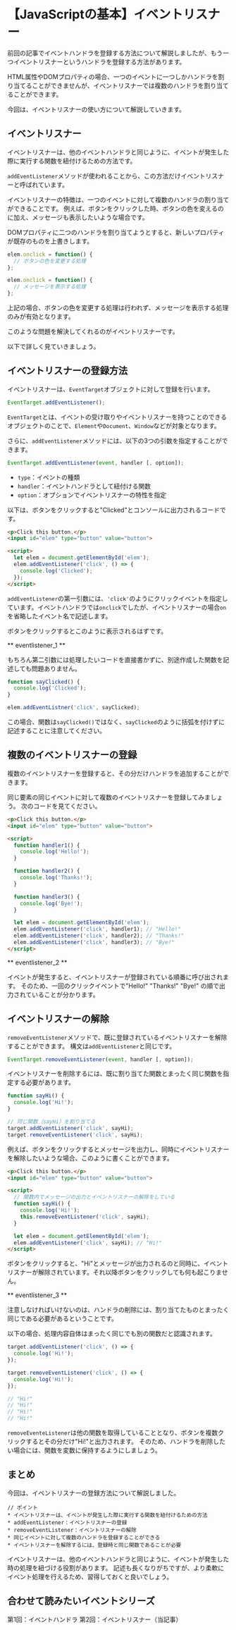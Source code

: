 # 【JavaScriptの基本】イベントリスナー

前回の記事でイベントハンドラを登録する方法について解説しましたが、もう一つイベントリスナーというハンドラを登録する方法があります。

HTML属性やDOMプロパティの場合、一つのイベントに一つしかハンドラを割り当てることができませんが、イベントリスナーでは複数のハンドラを割り当てることができます。

今回は、イベントリスナーの使い方について解説していきます。

## イベントリスナー
イベントリスナーは、他のイベントハンドラと同じように、イベントが発生した際に実行する関数を紐付けるための方法です。

```addEventListener```メソッドが使われることから、この方法だけイベントリスナーと呼ばれています。

イベントリスナーの特徴は、一つのイベントに対して複数のハンドラの割り当てができることです。
例えば、ボタンをクリックした時、ボタンの色を変えるのに加え、メッセージも表示したいような場合です。

DOMプロパティに二つのハンドラを割り当てようとすると、新しいプロパティが既存のものを上書きします。
```javascript
elem.onclick = function() {
  // ボタンの色を変更する処理
};

elem.onclick = function() {
  // メッセージを表示する処理
};
 ```
上記の場合、ボタンの色を変更する処理は行われず、メッセージを表示する処理のみが有効となります。

このような問題を解決してくれるのがイベントリスナーです。

以下で詳しく見ていきましょう。

## イベントリスナーの登録方法
イベントリスナーは、```EventTarget```オブジェクトに対して登録を行います。
```javascript
EventTarget.addEventListener();
```
```EventTarget```とは、イベントの受け取りやイベントリスナーを持つことのできるオブジェクトのことで、```Element```や```Document```、```Window```などが対象となります。

さらに、```addEventListener```メソッドには、以下の3つの引数を指定することができます。
```javascript
EventTarget.addEventListener(event, handler [, option]);
 ```
* ```type```：イベントの種類
* ```handler```：イベントハンドラとして紐付ける関数
* ```option```：オプションでイベントリスナーの特性を指定

以下は、ボタンをクリックすると"Clicked"とコンソールに出力されるコードです。
```html
<p>Click this button.</p>
<input id="elem" type="button" value="button">

<script>
  let elem = document.getElementById('elem');
  elem.addEventListener('click', () => {
    console.log('Clicked'); 
  });
</script>
 ```

```addEventListener```の第一引数には、```'click'```のようにクリックイベントを指定しています。イベントハンドラでは```onclick```でしたが、イベントリスナーの場合```on```を省略したイベント名で記述します。

ボタンをクリックするとこのように表示されるはずです。

** eventlistener_1 **

もちろん第二引数には処理したいコードを直接書かずに、別途作成した関数を記述しても問題ありません。
```javascript
function sayClicked() {
  console.log('Clicked'); 
}

elem.addEventListner('click', sayClicked);
```
この場合、関数は```sayClicked()```ではなく、```sayClicked```のように括弧を付けずに記述することに注意してください。

## 複数のイベントリスナーの登録
複数のイベントリスナーを登録すると、その分だけハンドラを追加することができます。

同じ要素の同じイベントに対して複数のイベントリスナーを登録してみましょう。
次のコードを見てください。
```html
<p>Click this button.</p>
<input id="elem" type="button" value="button">

<script>
  function handler1() {
    console.log('Hello!'); 
  }

  function handler2() {
    console.log('Thanks!'); 
  }

  function handler3() {
    console.log('Bye!');
  }

  let elem = document.getElementById('elem');
  elem.addEventListener('click', handler1); // "Hello!"
  elem.addEventListener('click', handler2); // "Thanks!"
  elem.addEventListener('click', handler3); // "Bye!"
</script>
 ```

** eventlistener_2 **

イベントが発生すると、イベントリスナーが登録されている順番に呼び出されます。
そのため、一回のクリックイベントで"Hello!" "Thanks!" "Bye!" の順で出力されていることが分かります。

## イベントリスナーの解除
```removeEventListener```メソッドで、既に登録されているイベントリスナーを解除することができます。
構文は```addEventListener```と同じです。
```javascript
EventTarget.removeEventListener(event, handler [, option]);
```

イベントリスナーを削除するには、既に割り当てた関数とまったく同じ関数を指定する必要があります。
```javascript
function sayHi() {
  console.log('Hi!');
}

// 同じ関数（sayHi）を割り当てる
target.addEventListener('click', sayHi);
target.removeEventListener('click', sayHi);
```

例えば、ボタンをクリックするとメッセージを出力し、同時にイベントリスナーを解除したいような場合、このように書くことができます。
```html
<p>Click this button.</p>
<input id="elem" type="button" value="button">

<script>
  // 関数内でメッセージの出力とイベントリスナーの解除をしている
  function sayHi() {
    console.log('Hi!'); 
    this.removeEventListener('click', sayHi);
  }

  let elem = document.getElementById('elem');
  elem.addEventListener('click', sayHi); // "Hi!"
</script>
 ```
ボタンをクリックすると、"Hi"とメッセージが出力されるのと同時に、イベントリスナーが解除されています。それ以降ボタンをクリックしても何も起こりません。

** eventlistener_3 **

注意しなければいけないのは、ハンドラの削除には、割り当てたものとまったく同じである必要があるということです。

以下の場合、処理内容自体はまったく同じでも別の関数だと認識されます。
```javascript
target.addEventListener('click', () => {
  console.log('Hi!');
});

target.removeEventListener('click', () => {
  console.log('Hi!');
});

// "Hi!"
// "Hi!"
// "Hi!"
// "Hi!"
 ```

```removeEventeListener```は他の関数を取得していることとなり、ボタンを複数クリックするとその分だけ"Hi!"と出力されます。
そのため、ハンドラを削除したい場合には、関数を変数に保持するようにしましょう。

## まとめ
今回は、イベントリスナーの登録方法について解説しました。

```plain
// ポイント
* イベントリスナーは、イベントが発生した際に実行する関数を紐付けるための方法
* addEventListener：イベントリスナーの登録
* removeEventListener：イベントリスナーの解除
* 同じイベントに対して複数のハンドラを登録することができる
* イベントリスナーを解除するには、登録時と同じ関数であることが必要
 ```

イベントリスナーは、他のイベントハンドラと同じように、イベントが発生した時の処理を紐づける役割があります。
記述も長くなりがちですが、より柔軟にイベント処理を行えるため、習得しておくと良いでしょう。

## 合わせて読みたいイベントシリーズ
第1回：イベントハンドラ
第2回：イベントリスナー（当記事）